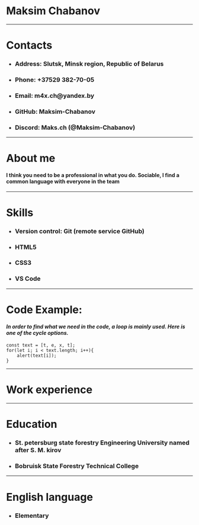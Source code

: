# __Maksim Chabanov__
---
# __Contacts__
* ### __Address: Slutsk, Minsk region, Republic of Belarus__
* ### __Phone: +37529 382-70-05__  
* ### __Email: m4x.ch@yandex.by__ 
* ### __GitHub: Maksim-Chabanov__ 
* ### __Discord: Maks.ch (@Maksim-Chabanov)__

---

# __About me__
#### I think you need to be a professional in what you do. Sociable, I find a common language with everyone in the team
---

# __Skills__
* ### __Version control: Git (remote service GitHub)__
* ### __HTML5__
* ### __CSS3__
* ### __VS Code__

---

# __Code Example:__
#### _In order to find what we need in the code, a loop is mainly used. Here is one of the cycle options._
```
const text = [t, e, x, t];  
for(let i; i < text.length; i++){  
    alert(text[i]);
}
```

---

# __Work experience__

---
# __Education__ 
* ### St. petersburg state forestry Engineering University named after S. M. kirov
* ### Bobruisk State Forestry Technical College

---
# __English language__
* ### __Elementary__ 

